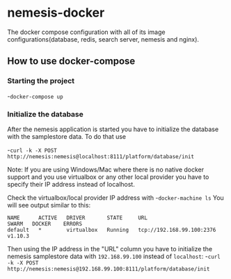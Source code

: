 # nemesis-docker
The docker compose configuration with all of its image configurations(database, redis, search server, nemesis and nginx).

## How to use docker-compose

### Starting the project

-`docker-compose up`

### Initialize the database

After the nemesis application is started you have to initialize the database with the samplestore data.
To do that use

-`curl -k -X POST http://nemesis:nemesis@localhost:8111/platform/database/init`

Note: If you are using Windows/Mac where there is no native docker support and you use virtualbox or any other local provider you have to specify their IP address instead of localhost.

Check the virtualbox/local provider IP address with
-`docker-machine ls`
You will see output similar to this:

```
NAME      ACTIVE   DRIVER       STATE     URL                         SWARM   DOCKER    ERRORS
default   *        virtualbox   Running   tcp://192.168.99.100:2376           v1.10.3
```

Then using the IP address in the "URL" column you have to initialize the nemesis samplestore data with `192.168.99.100` instead of `localhost`:
-`curl -k -X POST http://nemesis:nemesis@192.168.99.100:8111/platform/database/init`
